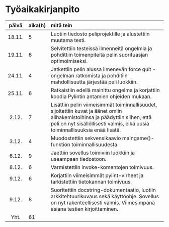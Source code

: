 # Työaikakirjanpito

| päivä | aika(h) | mitä tein  |
| :----:|:-----| :-----|
| 18.11. | 5    | Luotiin tiedosto peliprojektille ja alustettiin muutama testi.  |
| 19.11. | 6    | Selvitettiin testeissä ilmenneitä ongelmia ja pohdittiin toimenpiteitä pelin suorituasjan optimoimiseksi. |
| 24.11. |  4   | Jatkettiin pelin alussa ilmenevän force quit -ongelman ratkomista ja pohditiin mahdollisuutta järjestää peli luokkiin.|
| 25.11. |  6   | Ratkaistiin edellä mainittu ongelma ja korjattiin koodia Pylintin antamien ohjeiden mukaan.  |
| 2.12.  |  7   | Lisättiin pelin viimeisimmät toiminnallisuudet, sijoitettiin kuvat ja äänet omiin alihakemistoihinsa ja päädyttiin siihen, että peli on nyt sisällöllisesti valmis, eikä uusia toiminnallisuuksia enää lisätä. |
| 3.12. |   4  | Muodostettiin sekvensikaavio maingame()-funktion toiminnallisuudesta. |
|6.12.  |  9 | Jaettiin sovellus toimiviin luokkiin ja useampaan tiedostoon. |
|8.12.  |  6 | Varmistettiin invoke-komentojen toimivuus. |
|9.12.  |  6 | Korjattiin viimeisimmät pylint-virheet ja tarkistettiin tietokannan toimivuus. |
|9.12.  |  8 | Suoritettiin docstring-dokumentaatio, luotiin arkkitehtuurikuvaus sekä käyttöohje. Sovellus on nyt rakenteellisesti valmis. Viimesimpänä asiana testien kirjoittaminen. |
| Yht. | 61 |



